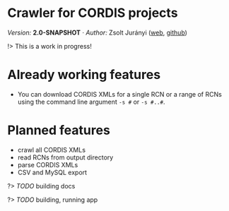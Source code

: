 <h1>Crawler for CORDIS projects</h1>

*Version:* **2.0-SNAPSHOT** &middot; *Author:* Zsolt Jurányi ([web](http://juzraai.github.io/), [github](http://github.com/juzraai))

!> This is a work in progress!

# Already working features

* You can download CORDIS XMLs for a single RCN or a range of RCNs using the command line argument `-s #` or `-s #..#`.

# Planned features

* crawl all CORDIS XMLs
* read RCNs from output directory
* parse CORDIS XMLs
* CSV and MySQL export

?> *TODO* building docs

?> *TODO* building, running app